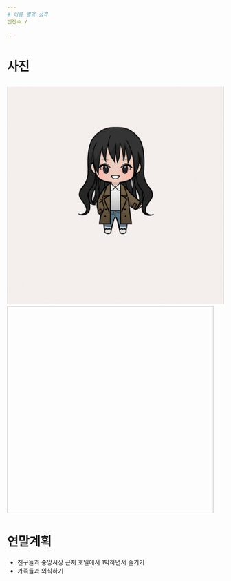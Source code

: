 ```yaml
---
# 이름 별명 성격
신진수 / 

---
```

# 사진
![Github](https://github.com/gwontaeyong/SSAF_Benefit/blob/master/eunjin.jpg)
<img width="480" height="480"></img>
---
# 연말계획
- 친구들과 중앙시장 근처 호텔에서 1박하면서 즐기기
- 가족들과 외식하기
